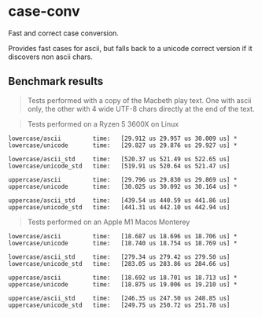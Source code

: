 # case-conv

Fast and correct case conversion.

Provides fast cases for ascii, but falls back to a unicode correct version if it discovers non ascii chars.

## Benchmark results

> Tests performed with a copy of the Macbeth play text. One with ascii only, the other with
4 wide UTF-8 chars directly at the end of the text.

> Tests performed on a Ryzen 5 3600X on Linux

```text
lowercase/ascii         time:   [29.912 us 29.957 us 30.009 us] *
lowercase/unicode       time:   [29.827 us 29.876 us 29.927 us] *

lowercase/ascii_std     time:   [520.37 us 521.49 us 522.65 us]
lowercase/unicode_std   time:   [519.91 us 520.64 us 521.47 us]
```

```text
uppercase/ascii         time:   [29.796 us 29.830 us 29.869 us] *
uppercase/unicode       time:   [30.025 us 30.092 us 30.164 us] *

uppercase/ascii_std     time:   [439.54 us 440.59 us 441.86 us]
uppercase/unicode_std   time:   [441.31 us 442.10 us 442.94 us]
```

> Tests performed on an Apple M1 Macos Monterey

```text
lowercase/ascii         time:   [18.687 us 18.696 us 18.706 us] *
lowercase/unicode       time:   [18.740 us 18.754 us 18.769 us] *

lowercase/ascii_std     time:   [279.34 us 279.42 us 279.50 us]
lowercase/unicode_std   time:   [283.05 us 283.86 us 284.66 us]
```

```text
uppercase/ascii         time:   [18.692 us 18.701 us 18.713 us] *
uppercase/unicode       time:   [18.875 us 19.006 us 19.210 us] *

uppercase/ascii_std     time:   [246.35 us 247.50 us 248.85 us]
uppercase/unicode_std   time:   [249.75 us 250.72 us 251.78 us]
```
